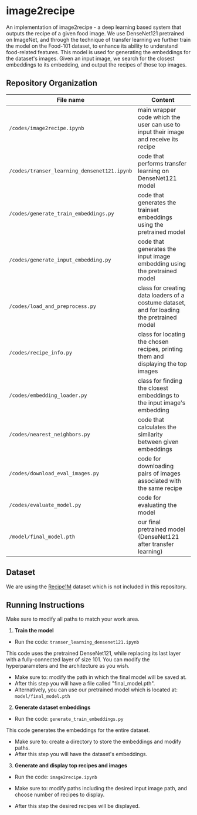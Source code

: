 # image2recipe

An implementation of image2recipe - a deep learning based system that outputs the recipe of a given food image.
We use DenseNet121 pretrained on ImageNet, and through the technique of transfer learning we further train the model on the Food-101 dataset, to enhance its ability to understand food-related features.
This model is used for generating the embeddings for the dataset's images.
Given an input image, we search for the closest embeddings to its embedding, and output the recipes of those top images. 

## Repository Organization

|File name         | Content |
|----------------------|------|
|`/codes/image2recipe.ipynb`| main wrapper code which the user can use to input their image and receive its recipe|
|`/codes/transer_learning_densenet121.ipynb`| code that performs transfer learning on DenseNet121 model|
|`/codes/generate_train_embeddings.py`| code that generates the trainset embeddings using the pretrained model|
|`/codes/generate_input_embedding.py`| code that generates the input image embedding using the pretrained model|
|`/codes/load_and_preprocess.py`| class for creating data loaders of a costume dataset, and for loading the pretrained model|
|`/codes/recipe_info.py`| class for locating the chosen recipes, printing them and displaying the top images|
|`/codes/embedding_loader.py`| class for finding the closest embeddings to the input image's embedding|
|`/codes/nearest_neighbors.py`| code that calculates the similarity between given embeddings|
|`/codes/download_eval_images.py`| code for downloading pairs of images associated with the same recipe|
|`/codes/evaluate_model.py`| code for evaluating the model|
|`/model/final_model.pth`| our final pretrained model (DenseNet121 after transfer learning)|

## Dataset
We are using the [Recipe1M](http://im2recipe.csail.mit.edu/) dataset which is not included in this repository.

## Running Instructions

Make sure to modify all paths to match your work area.

1. **Train the model**

- Run the code: ```transer_learning_densenet121.ipynb```

This code uses the pretrained DenseNet121, while replacing its last layer with a fully-connected layer of size 101.
You can modify the hyperparameters and the architecture as you wish.

- Make sure to: modify the path in which the final model will be saved at.
- After this step you will have a file called "final_model.pth".
- Alternatively, you can use our pretrained model which is located at: ```model/final_model.pth```

2. **Generate dataset embeddings**

- Run the code: ```generate_train_embeddings.py```

This code generates the embeddings for the entire dataset.

- Make sure to: create a directory to store the embeddings and modify paths.
- After this step you will have the dataset's embeddings.

3. **Generate and display top recipes and images**

- Run the code: ```image2recipe.ipynb```

- Make sure to: modify paths including the desired input image path, and choose number of recipes to display.
- After this step the desired recipes will be displayed. 

